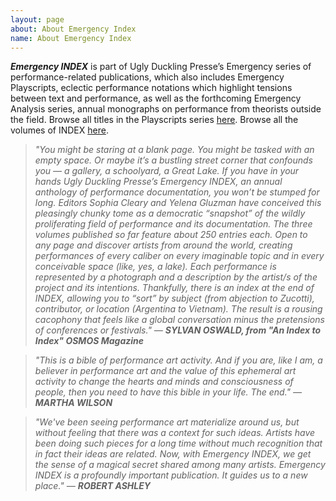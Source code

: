 ```yaml
---
layout: page
about: About Emergency Index
name: About Emergency Index
---
```


_**Emergency INDEX**_ is part of Ugly Duckling Presse’s Emergency series of performance-related publications, which also includes Emergency Playscripts, eclectic performance notations which highlight tensions between text and performance, as well as the forthcoming Emergency Analysis series, annual monographs on performance from theorists outside the field. Browse all titles in the Playscripts series [here](http://www.uglyducklingpresse.org/catalog/?series=Emergency-Playscripts). Browse all the volumes of INDEX [here](https://www.uglyducklingpresse.org/catalog/?series=Emergency-Index).

>_"You might be staring at a blank page. You might be tasked with an empty space. Or maybe it’s a bustling street corner that confounds you — a gallery, a schoolyard, a Great Lake. If you have in your hands Ugly Duckling Presse’s Emergency INDEX, an annual anthology of performance documentation, you won’t be stumped for long. Editors Sophia Cleary and Yelena Gluzman have conceived this pleasingly chunky tome as a democratic “snapshot” of the wildly proliferating field of performance and its documentation. The three volumes published so far feature about 250 entries each. Open to any page and discover artists from around the world, creating performances of every caliber on every imaginable topic and in every conceivable space (like, yes, a lake). Each performance is represented by a photograph and a description by the artist/s of the project and its intentions. Thankfully, there is an index at the end of INDEX, allowing you to “sort” by subject (from abjection to Zucotti), contributor, or location (Argentina to Vietnam). The result is a rousing cacophony that feels like a global conversation minus the pretensions of conferences or festivals." — **SYLVAN OSWALD, from "An Index to Index" OSMOS Magazine**_

>_"This is a bible of performance art activity. And if you are, like I am, a believer in performance art and the value of this ephemeral art activity to change the hearts and minds and consciousness of people, then you need to have this bible in your life. The end." — **MARTHA WILSON**_

>_"We've been seeing performance art materialize around us, but without feeling that there was a context for such ideas. Artists have been doing such pieces for a long time without much recognition that in fact their ideas are related. Now, with Emergency INDEX, we get the sense of a magical secret shared among many artists. Emergency INDEX is a profoundly important publication. It guides us to a new place." — **ROBERT ASHLEY**_

